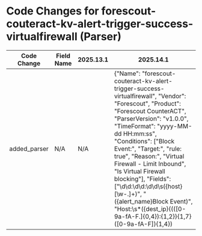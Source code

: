 # Code Changes for forescout-couteract-kv-alert-trigger-success-virtualfirewall (Parser)

| Code Change | Field Name | 2025.13.1 | 2025.14.1 |
|-------------|------------|-----------|------------|
| added_parser | N/A | N/A | {"Name": "forescout-couteract-kv-alert-trigger-success-virtualfirewall", "Vendor": "Forescout", "Product": "Forescout CounterACT", "ParserVersion": "v1.0.0", "TimeFormat": "yyyy-MM-dd HH:mm:ss", "Conditions": ["Block Event:", "Target:", "rule: true", "Reason:", "Virtual Firewall - Limit Inbound", "Is Virtual Firewall blocking"], "Fields": ["\d\d:\d\d:\d\d\s({host}[\w\-.]+)", "({alert_name}Block Event)", "Host:\s*({dest_ip}((([0-9a-fA-F.]{0,4}):{1,2}){1,7}([0-9a-fA-F]){1,4})|(((25[0-5]|(2[0-4]|1\d|[0-9]|)\d)\.?\b){4}))(:({dest_port}\d+))?", "Target:\s*(({dest_ip}((([0-9a-fA-F.]{0,4}):{1,2}){1,7}([0-9a-fA-F]){1,4})|(((25[0-5]|(2[0-4]|1\d|[0-9]|)\d)\.?\b){4}))(:({dest_port}\d+))?|({dest_host}[^\s]+))", "Service:\s*({dest_port}\d{1,5})", "({operation}Virtual Firewall blocking)", "Reason:\s*({failure_reason}Virtual Firewall - Limit Inbound)"]} |